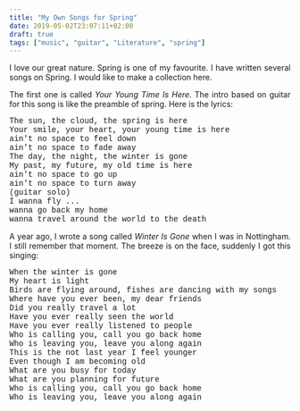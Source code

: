 ```yaml
---
title: "My Own Songs for Spring"
date: 2019-05-02T23:07:11+02:00
draft: true
tags: ["music", "guitar", "Literature", "spring"]
---
```


<div style="text-align:justify">


I love our great nature. Spring is one of my favourite. I have written several songs on Spring. I would like to make a collection here.

The first one is called *Your Young Time Is Here*.  The intro based on guitar for this song is like the preamble of spring. Here is the lyrics:

<p style="text-align:left; font-family:Courier New">
The sun, the cloud, the spring is here <br>
Your smile, your heart, your young time is here <br>
ain't no space to feel down <br>
ain't no space to fade away <br>
The day, the night, the winter is gone <br>
My past, my future, my old time is here <br>
ain't no space to go up <br>
ain't no space to turn away <br>
(guitar solo) <br>
I  wanna fly ... <br>
wanna go back my home <br>
wanna travel around the world to the death
 </p>

A year ago, I wrote a song called *Winter Is Gone* when I was in Nottingham. I still remember that moment. The breeze is on the face, suddenly I got this singing:

<p style="text-align:left; font-family:Courier New">
When the winter is gone <br>
My heart is light <br>
Birds are flying around, fishes are dancing with my songs <br>
Where have you ever been, my dear friends <br>
Did you really travel a lot <br>
Have you ever really seen the world <br>
Have you ever really listened to people <br>
Who is calling you, call you go back home <br>
Who is leaving you, leave you along again <br>
This is the not last year I feel younger <br>
Even though I am becoming old <br>
What are you busy for today <br>
What are you planning for future <br>
Who is calling you, call you go back home <br>
Who is leaving you, leave you along again
</p>
